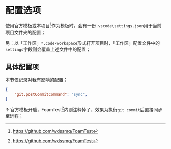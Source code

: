 # 配置选项

使用官方模板或本项目[^FoamTest]作为模板时，会有一份`.vscode\settings.json`用于当前项目文件夹的配置；

另：以「工作区」`*.code-workspace`形式打开项目时，「工作区」配置文件中的`settings`字段则会覆盖上述文件中的配置；


## 具体配置项

本节仅记录对我有影响的配置；

```json
{
    "git.postCommitCommand": "sync",
}
```

↑ 官方模板开启，FoamTest[^FoamTest]内则注释掉了，效果为执行`git commit`后直接同步至远程；

[^FoamTest]: https://github.com/wdssmq/FoamTest